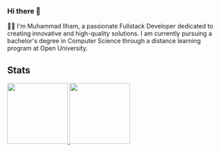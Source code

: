 ### Hi there 👋

👨‍💻 I'm Muhammad Ilham, a passionate Fullstack Developer dedicated to creating innovative and high-quality solutions. I am currently pursuing a bachelor's degree in Computer Science through a distance learning program at Open University.

## Stats

<div>
  <a href="https://github.com/hamgeek?tab=repositories">
    <img height="140" src="https://github-readme-stats.vercel.app/api?username=hamgeek&show_icons=true&theme=react&count_private=true" />
    <img height="140" src="https://github-readme-stats.vercel.app/api/top-langs/?username=hamgeek&layout=compact&theme=react&langs_count=6" />
  </a>
</div>
